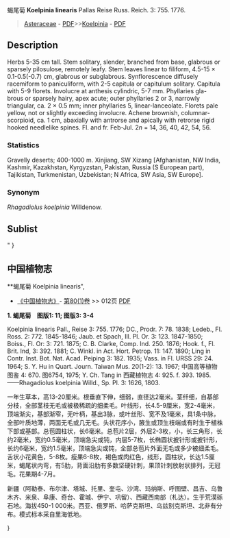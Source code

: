 蝎尾菊 **Koelpinia linearis** Pallas Reise Russ. Reich. 3: 755. 1776.

> [Asteraceae](http://www.iplant.cn/info/Asteraceae?t=foc) - [PDF](http://www.iplant.cn/foc/pdf/Asteraceae.pdf)>>[Koelpinia](http://www.iplant.cn/info/Koelpinia?t=foc) - [PDF](http://www.iplant.cn/foc/pdf/Koelpinia.pdf)

## Description

Herbs 5-35 cm tall. Stem solitary, slender, branched from base, glabrous or sparsely pilosulose, remotely leafy. Stem leaves linear to filiform, 4.5-15 × 0.1-0.5(-0.7) cm, glabrous or subglabrous. Synflorescence diffusely racemiform to paniculiform, with 2-5 capitula or capitulum solitary. Capitula with 5-9 florets. Involucre at anthesis cylindric, 5-7 mm. Phyllaries gla- brous or sparsely hairy, apex acute; outer phyllaries 2 or 3, narrowly triangular, ca. 2 × 0.5 mm; inner phyllaries 5, linear-lanceolate. Florets pale yellow, not or slightly exceeding involucre. Achene brownish, columnar-scorpioid, ca. 1 cm, abaxially with antrorse and apically with retrorse rigid hooked needlelike spines. Fl. and fr. Feb-Jul. 2*n* = 14, 36, 40, 42, 54, 56.

### Statistics
Gravelly deserts; 400-1000 m. Xinjiang, SW Xizang [Afghanistan, NW India, Kashmir, Kazakhstan, Kyrgyzstan, Pakistan, Russia (S European part), Tajikistan, Turkmenistan, Uzbekistan; N Africa, SW Asia, SW Europe].

### Synonym
*Rhagadiolus koelpinia* Willdenow.


## Sublist
"
}
## 中国植物志



**蝎尾菊 Koelpinia linearis",



* [《中国植物志》](http://www.iplant.cn/frps)- [第80(1)卷](http://www.iplant.cn/frps/vol/80(1)) >> 012页 [PDF](http://www.iplant.cn/frps/pdf/80(1)/012.PDF)


**1. 蝎尾菊　图版1: 11; 图版3: 3-4**

Koelpinia linearis Pall., Reise 3: 755. 1776; DC., Prodr. 7: 78. 1838; Ledeb., Fl. Ross. 2: 772. 1845-1846; Jaub. et Spach, Ill. Pl. Or. 3: 123. 1847-1850; Boiss., Fl. Or: 3: 721. 1875; C. B. Clarke, Comp. Ind. 250. 1876; Hook. f., Fl. Brit. Ind, 3: 392. 1881; C. Winkl. in Act. Hort. Petrop. 11: 147. 1890; Ling in Contr. Inst. Bot. Nat. Acad. Peiping 3: 182. 1935; Vass. in Fl. URSS 29: 24. 1964; S. Y. Hu in Quart. Journ. Taiwan Mus. 20(1-2): 13. 1967; 中国高等植物图鉴 4: 670. 图6754, 1975; Y. Ch. Tang in 西藏植物志 4: 925. f. 393. 1985. ——Rhagadiolus koelpinia Willd., Sp. Pl. 3: 1626, 1803.

一年生草本，高13-20厘米。根垂直下伸，细弱，直径达2毫米。茎纤细，自基部分枝，全部茎枝无毛或被极稀疏的细柔毛。叶线形，长4.5-9厘米，宽2-4毫米，顶端渐尖，基部渐窄，无叶柄，基出3脉，或叶丝形、宽不及1毫米，具1条中脉，全部叶质地薄，两面无毛或几无毛。头状花序小，腋生或顶生枝端或有时生于植株下部或基部。总苞圆柱状，长6毫米。总苞片2层，外层2-3枚，小，长三角形，长约2毫米，宽约0.5毫米，顶端急尖或钝，内层5-7枚，长椭圆状披针形或披针形，长约6毫米，宽约1.5毫米，顶端急尖或钝，全部总苞片外面无毛或多少被细柔毛。舌状小花黄色，5-8枚。瘦果6-8枚，褐色或肉红色，线形，圆柱状，长达1.5厘米，蝎尾状内弯，有5肋，背面沿肋有多数坚硬针刺，果顶针刺放射状排列，无冠毛。花果期4-7月。

新疆（阿勒泰、布尔津、塔城、托里、奎屯、沙湾、玛纳斯、呼图壁、昌吉、乌鲁木齐、米泉、阜康、奇台、霍城、伊宁、巩留）、西藏西南部（札达）。生于荒漠砾石地。海拔450-1 000米。西亚、俄罗斯、哈萨克斯坦、乌兹别克斯坦、北非有分布。模式标本采自里海低地。



}